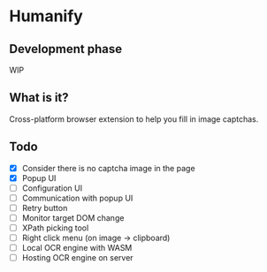 # Humanify

## Development phase

WIP

## What is it?

Cross-platform browser extension to help you fill in image captchas.

## Todo

- [x] Consider there is no captcha image in the page
- [x] Popup UI
- [ ] Configuration UI
- [ ] Communication with popup UI
- [ ] Retry button
- [ ] Monitor target DOM change
- [ ] XPath picking tool
- [ ] Right click menu (on image -> clipboard)
- [ ] Local OCR engine with WASM
- [ ] Hosting OCR engine on server
